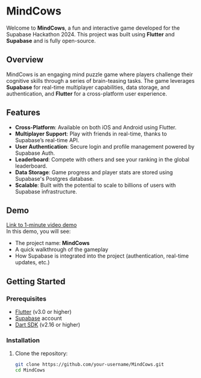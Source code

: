 # MindCows

Welcome to **MindCows**, a fun and interactive game developed for the Supabase Hackathon 2024. This project was built using **Flutter** and **Supabase** and is fully open-source.

## Overview

MindCows is an engaging mind puzzle game where players challenge their cognitive skills through a series of brain-teasing tasks. The game leverages **Supabase** for real-time multiplayer capabilities, data storage, and authentication, and **Flutter** for a cross-platform user experience.

## Features

- **Cross-Platform**: Available on both iOS and Android using Flutter.
- **Multiplayer Support**: Play with friends in real-time, thanks to Supabase’s real-time API.
- **User Authentication**: Secure login and profile management powered by Supabase Auth.
- **Leaderboard**: Compete with others and see your ranking in the global leaderboard.
- **Data Storage**: Game progress and player stats are stored using Supabase's Postgres database.
- **Scalable**: Built with the potential to scale to billions of users with Supabase infrastructure.

## Demo

[Link to 1-minute video demo](#)  
In this demo, you will see:
- The project name: **MindCows**
- A quick walkthrough of the gameplay
- How Supabase is integrated into the project (authentication, real-time updates, etc.)

## Getting Started

### Prerequisites

- [Flutter](https://flutter.dev/docs/get-started/install) (v3.0 or higher)
- [Supabase](https://supabase.com/) account
- [Dart SDK](https://dart.dev/get-dart) (v2.16 or higher)

### Installation

1. Clone the repository:
   ```bash
   git clone https://github.com/your-username/MindCows.git
   cd MindCows
